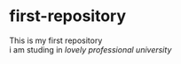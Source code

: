 # first-repository
This is my first repository
<br>
i am studing in <i>lovely professional university</i>
